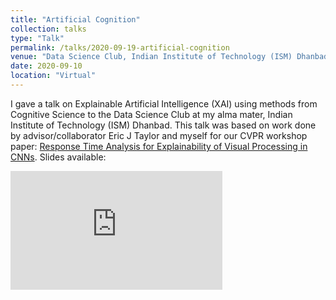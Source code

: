 ```yaml
---
title: "Artificial Cognition"
collection: talks
type: "Talk"
permalink: /talks/2020-09-19-artificial-cognition
venue: "Data Science Club, Indian Institute of Technology (ISM) Dhanbad"
date: 2020-09-10
location: "Virtual"
---
```


I gave a talk on Explainable Artificial Intelligence (XAI) using methods from Cognitive Science to the Data Science Club at my alma mater, Indian Institute of Technology (ISM) Dhanbad. This talk was based on work done by advisor/collaborator Eric J Taylor and myself for our CVPR workshop paper: [Response Time Analysis for Explainability of Visual Processing in CNNs](https://openaccess.thecvf.com/content_CVPRW_2020/papers/w26/Taylor_Response_Time_Analysis_for_Explainability_of_Visual_Processing_in_CNNs_CVPRW_2020_paper.pdf). Slides available:  

<embed src="https://sshkhr.github.io/files/artificial-cognition-presentation.pdf" type="application/pdf" width="339px" height="190px" />
